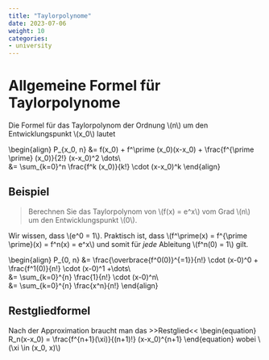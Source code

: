 ```yaml
---
title: "Taylorpolynome"
date: 2023-07-06
weight: 10
categories:
- university
---
```


# Allgemeine Formel für Taylorpolynome

Die Formel für das Taylorpolynom der Ordnung \\(n\\) um den Entwicklungspunkt \\(x_0\\) lautet

\begin{align}
P_{x_0, n} &= f(x_0) + f^\prime (x_0)(x-x_0) + \frac{f^{\prime \prime} (x_0)}{2!} (x-x_0)^2 \dots\\\
&= \sum_{k=0}^n \frac{f^k (x_0)}{k!} \cdot (x-x_0)^k
\end{align}

## Beispiel

> Berechnen Sie das Taylorpolynom von \\(f(x) = e^x\\) vom Grad \\(n\\) um den Entwicklungspunkt \\(0\\).

Wir wissen, dass \\(e^0 = 1\\). Praktisch ist, dass \\(f^\prime(x) = f^{\prime \prime}(x) = f^n(x) = e^x\\) und somit für _jede_ Ableitung \\(f^n(0) = 1\\) gilt.

\begin{align}
P_{0, n} &= \frac{\overbrace{f^0(0)}^{=1}}{n!} \cdot (x-0)^0 + \frac{f^1(0)}{n!} \cdot (x-0)^1 +\dots\\\
&= \sum_{k=0}^{n} \frac{1}{n!} \cdot (x-0)^n\\\
&= \sum_{k=0}^{n} \frac{x^n}{n!}
\end{align}


## Restgliedformel

Nach der Approximation braucht man das >>Restglied<<
\begin{equation}
R_n(x-x_0) = \frac{f^{n+1}(\xi)}{(n+1)!} (x-x_0)^{n+1}
\end{equation}
wobei \\(\xi \in (x_0, x)\\)